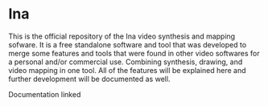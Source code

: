 # Ina

This is the official repository of the Ina video synthesis 
and mapping sofware. It is a free standalone software and tool
that was developed to merge some features and tools that were 
found in other video softwares for a personal and/or commercial
use. Combining synthesis, drawing, and video mapping in one tool.
All of the features will be explained here and further development
will be documented as well.

Documentation linked 